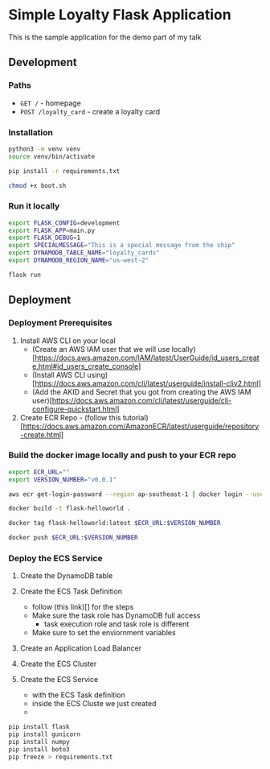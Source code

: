 # Simple Loyalty Flask Application

This is the sample application for the demo part of my talk

## Development

### Paths

- `GET /` - homepage
- `POST /loyalty_card` - create a loyalty card

### Installation

```sh
python3 -m venv venv
source venv/bin/activate

pip install -r requirements.txt

chmod +x boot.sh
```

### Run it locally

```sh
export FLASK_CONFIG=development
export FLASK_APP=main.py
export FLASK_DEBUG=1
export SPECIALMESSAGE="This is a special message from the ship"
export DYNAMODB_TABLE_NAME="loyalty_cards"
export DYNAMODB_REGION_NAME="us-west-2"

flask run
```

## Deployment

### Deployment Prerequisites

1. Install AWS CLI on your local
    - (Create an AWS IAM user that we will use locally)[https://docs.aws.amazon.com/IAM/latest/UserGuide/id_users_create.html#id_users_create_console]
    - (Install AWS CLI using)[https://docs.aws.amazon.com/cli/latest/userguide/install-cliv2.html]
    - (Add the AKID and Secret that you got from creating the AWS IAM user)[https://docs.aws.amazon.com/cli/latest/userguide/cli-configure-quickstart.html]
2. Create ECR Repo - (follow this tutorial)[https://docs.aws.amazon.com/AmazonECR/latest/userguide/repository-create.html]

### Build the docker image locally and push to your ECR repo

```sh
export ECR_URL=""
export VERSION_NUMBER="v0.0.1"

aws ecr get-login-password --region ap-southeast-1 | docker login --username AWS --password-stdin $ECR_URL

docker build -t flask-helloworld .

docker tag flask-helloworld:latest $ECR_URL:$VERSION_NUMBER

docker push $ECR_URL:$VERSION_NUMBER
```

### Deploy the ECS Service

1. Create the DynamoDB table
1. Create the ECS Task Definition
    - follow (this link)[] for the steps
    - Make sure the task role has DynamoDB full access
        - task execution role and task role is different
    - Make sure to set the enviornment variables
        
2. Create an Application Load Balancer
3. Create the ECS Cluster
4. Create the ECS Service
    - with the ECS Task definition
    - inside the ECS Cluste we just created
    - 


```sh
pip install flask
pip install gunicorn
pip install numpy
pip install boto3
pip freeze > requirements.txt
```
